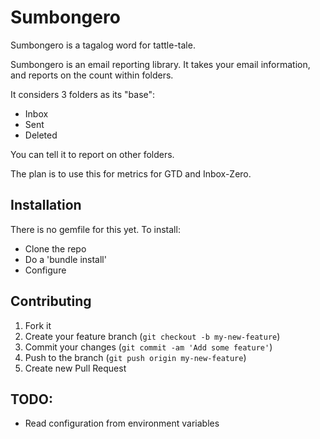 # Sumbongero

Sumbongero is a tagalog word for tattle-tale.

Sumbongero is an email reporting library. It takes your
email information, and reports on the count within folders.

It considers 3 folders as its "base":

- Inbox
- Sent
- Deleted

You can tell it to report on other folders.

The plan is to use this for metrics for GTD and Inbox-Zero.

## Installation

There is no gemfile for this yet. To install:

- Clone the repo
- Do a 'bundle install'
- Configure

## Contributing

1. Fork it
2. Create your feature branch (`git checkout -b my-new-feature`)
3. Commit your changes (`git commit -am 'Add some feature'`)
4. Push to the branch (`git push origin my-new-feature`)
5. Create new Pull Request

## TODO:

- Read configuration from environment variables
